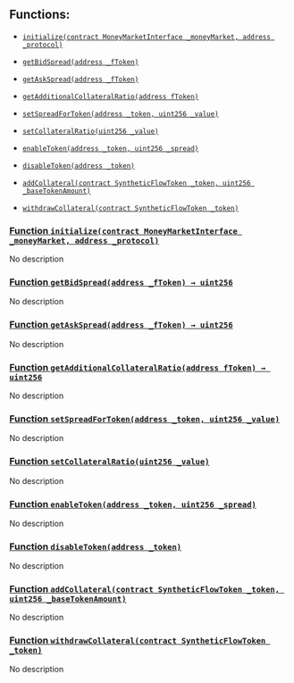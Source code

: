 ## Functions:

- [`initialize(contract MoneyMarketInterface _moneyMarket, address _protocol)`](#SyntheticLiquidityPool-initialize-contract-MoneyMarketInterface-address-)

- [`getBidSpread(address _fToken)`](#SyntheticLiquidityPool-getBidSpread-address-)

- [`getAskSpread(address _fToken)`](#SyntheticLiquidityPool-getAskSpread-address-)

- [`getAdditionalCollateralRatio(address fToken)`](#SyntheticLiquidityPool-getAdditionalCollateralRatio-address-)

- [`setSpreadForToken(address _token, uint256 _value)`](#SyntheticLiquidityPool-setSpreadForToken-address-uint256-)

- [`setCollateralRatio(uint256 _value)`](#SyntheticLiquidityPool-setCollateralRatio-uint256-)

- [`enableToken(address _token, uint256 _spread)`](#SyntheticLiquidityPool-enableToken-address-uint256-)

- [`disableToken(address _token)`](#SyntheticLiquidityPool-disableToken-address-)

- [`addCollateral(contract SyntheticFlowToken _token, uint256 _baseTokenAmount)`](#SyntheticLiquidityPool-addCollateral-contract-SyntheticFlowToken-uint256-)

- [`withdrawCollateral(contract SyntheticFlowToken _token)`](#SyntheticLiquidityPool-withdrawCollateral-contract-SyntheticFlowToken-)

### [Function `initialize(contract MoneyMarketInterface _moneyMarket, address _protocol)`](#SyntheticLiquidityPool-initialize-contract-MoneyMarketInterface-address-)

No description

### [Function `getBidSpread(address _fToken) → uint256`](#SyntheticLiquidityPool-getBidSpread-address-)

No description

### [Function `getAskSpread(address _fToken) → uint256`](#SyntheticLiquidityPool-getAskSpread-address-)

No description

### [Function `getAdditionalCollateralRatio(address fToken) → uint256`](#SyntheticLiquidityPool-getAdditionalCollateralRatio-address-)

No description

### [Function `setSpreadForToken(address _token, uint256 _value)`](#SyntheticLiquidityPool-setSpreadForToken-address-uint256-)

No description

### [Function `setCollateralRatio(uint256 _value)`](#SyntheticLiquidityPool-setCollateralRatio-uint256-)

No description

### [Function `enableToken(address _token, uint256 _spread)`](#SyntheticLiquidityPool-enableToken-address-uint256-)

No description

### [Function `disableToken(address _token)`](#SyntheticLiquidityPool-disableToken-address-)

No description

### [Function `addCollateral(contract SyntheticFlowToken _token, uint256 _baseTokenAmount)`](#SyntheticLiquidityPool-addCollateral-contract-SyntheticFlowToken-uint256-)

No description

### [Function `withdrawCollateral(contract SyntheticFlowToken _token)`](#SyntheticLiquidityPool-withdrawCollateral-contract-SyntheticFlowToken-)

No description
